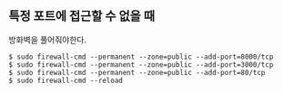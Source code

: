 ## 특정 포트에 접근할 수 없을 때
방화벽을 풀어줘야한다.
```command
$ sudo firewall-cmd --permanent --zone=public --add-port=8000/tcp
$ sudo firewall-cmd --permanent --zone=public --add-port=3000/tcp
$ sudo firewall-cmd --permanent --zone=public --add-port=80/tcp
$ sudo firewall-cmd --reload
```
